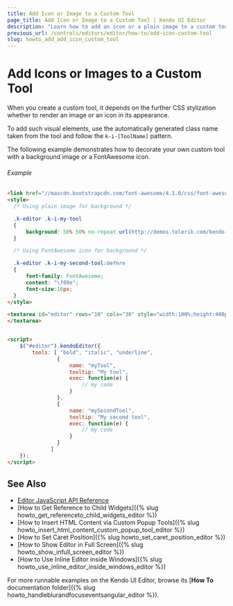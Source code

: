 ```yaml
---
title: Add Icon or Image to a Custom Tool
page_title: Add Icon or Image to a Custom Tool | Kendo UI Editor
description: "Learn how to add an icon or a plain image to a custom tool in the Kendo UI Editor widget."
previous_url: /controls/editors/editor/how-to/add-icon-custom-tool
slug: howto_add_add_icon_custom_tool
---
```


# Add Icons or Images to a Custom Tool

When you create a custom tool, it depends on the further CSS stylization whether to render an image or an icon in its appearance.

To add such visual elements, use the automatically generated class name taken from the tool and follow the `k-i-[ToolName]` pattern.

The following example demonstrates how to decorate your own custom tool with a background image or a FontAwesome icon.

###### Example

```html
<link href="//maxcdn.bootstrapcdn.com/font-awesome/4.1.0/css/font-awesome.min.css" rel="stylesheet">
<style>
  /* Using plain image for background */

  .k-editor .k-i-my-tool
  {
      background: 50% 50% no-repeat url(http://demos.telerik.com/kendo-ui/content/web/16x16/Chart.png);
  }

  /* Using FontAwesome icon for background */

  .k-editor .k-i-my-second-tool:before
  {
      font-family: FontAwesome;
      content: "\f09e";
      font-size:16px;
  }
</style>

<textarea id="editor" rows="10" cols="30" style="width:100%;height:400px">
</textarea>


<script>
    $("#editor").kendoEditor({
        tools: [ "bold", "italic", "underline",
                {
                    name: "myTool",
                    tooltip: "My tool",
                    exec: function(e) {
                        // my code
                    }
                },
                {
                    name: "mySecondTool",
                    tooltip: "My second tool",
                    exec: function(e) {
                        // my code
                    }
                }
              ]
    });
</script>
```

## See Also

* [Editor JavaScript API Reference](/api/javascript/ui/editor)
* [How to Get Reference to Child Widgets]({% slug howto_get_referenceto_child_widgets_editor %})
* [How to Insert HTML Content via Custom Popup Tools]({% slug howto_insert_html_content_custom_popup_tool_editor %})
* [How to Set Caret Position]({% slug howto_set_caret_position_editor %})
* [How to Show Editor in Full Screen]({% slug howto_show_infull_screen_editor %})
* [How to Use Inline Editor inside Windows]({% slug howto_use_inline_editor_inside_windows_editor %})

For more runnable examples on the Kendo UI Editor, browse its [**How To** documentation folder]({% slug howto_handleblurandfocuseventsangular_editor %}).
